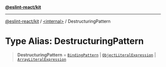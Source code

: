 [**@eslint-react/kit**](../../README.md)

***

[@eslint-react/kit](../../README.md) / [\<internal\>](../README.md) / DestructuringPattern

# Type Alias: DestructuringPattern

> **DestructuringPattern** = [`BindingPattern`](BindingPattern-1.md) \| [`ObjectLiteralExpression`](../interfaces/ObjectLiteralExpression.md) \| [`ArrayLiteralExpression`](../interfaces/ArrayLiteralExpression.md)
